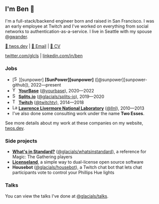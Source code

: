 ## I'm Ben 👋

I'm a full-stack/backend engineer born and raised in San Francisco. I was an early employee at Twitch and I've worked on everything from social networks to authentication-as-a-service. I live in Seattle with my spouse [@gwander][summer].

[🧰 twos.dev][website] | [📧 Email][email] | [📄 CV][resume]

[twitter.com/glcls][twitter] | [linkedin.com/in/ben][linkedin]

### Jobs

- [<img src="https://avatars0.githubusercontent.com/u/1341977"  alt="SunPower logo"                               width="16" height="16" />][sunpower] **[SunPower][sunpower]** ([@sunpower][sunpower-github]), 2022—present
- [<img src="https://avatars0.githubusercontent.com/u/34947937" alt="YourBase logo"                               width="16" height="16" />][yourbase] **[YourBase][yourbase]** ([@yourbase][yourbase-github]), 2020—2022
- [<img src="https://avatars0.githubusercontent.com/u/46408277" alt="Splits.io logo"                              width="16" height="16" />][splits.io] **[Splits.io][splits.io]** ([@glacials/splits-io][splits.io-github]), 2019—2020
- [<img src="https://avatars0.githubusercontent.com/u/1795021"  alt="Twitch logo"                                 width="16" height="16" />][twitch] **[Twitch][twitch]** ([@twitchtv][twitch-github]), 2014—2018
- [<img src="https://avatars0.githubusercontent.com/u/5921419"  alt="Lawrence Livermore National Laboratory logo" width="16" height="16" />][llnl] **[Lawrence Livermore National Laboratory][llnl]** ([@llnl][llnl-github]), 2010—2013
- I've also done some consulting work under the name **Two Esses**.

See more details about my work at these companies on my website, [twos.dev][website].

### Side projects

- **[What's in Standard?][whatsinstandard]** ([@glacials/whatsinstandard][whatsinstandard-github]), a reference for Magic: The Gathering players
- **[Licenseland][licenseland]**, a simple way to dual-license open source software
- **Housebot** ([@glacials/housebot][housebot-github]), a Twitch chat bot that lets chat participants vote to control your Phillips Hue lights

### Talks

You can view the talks I've done at [@glacials/talks][talks-github].

[email]: mailto:ben@twos.dev
[housebot-github]: https://github.com/glacials/housebot
[licenseland]: https://license.land
[linkedin]: https://linkedin.com/in/ben
[llnl]: https://llnl.gov
[llnl-github]: https://github.com/llnl
[resume]: https://twos.dev/ben-carlsson-resume.pdf
[splits.io]: https://splits.io
[splits.io-github]: https://github.com/glacials/splits-io
[summer]: https://github.com/gwander
[talks-github]: https://github.com/glacials/talks
[twitter]: https://twitter.com/glcls
[twitch]: https://twitch.tv
[twitch-github]: https://github.com/twitchtv
[whatsinstandard]: https://whatsinstandard.com
[whatsinstandard-github]: https://github.com/glacials/whatsinstandard
[yourbase]: https://yourbase.io
[yourbase-github]: https://github.com/yourbase
[website]: https://twos.dev
